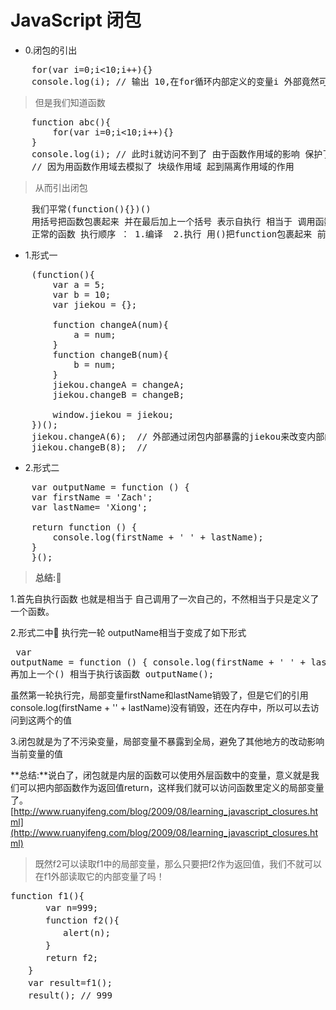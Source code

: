 # JavaScript 闭包

- 0.闭包的引出
<pre>
    for(var i=0;i<10;i++){}
    console.log(i); // 输出 10,在for循环内部定义的变量i 外部竟然可以访问
</pre>
> 但是我们知道函数
<pre>
    function abc(){
        for(var i=0;i<10;i++){}
    }
    console.log(i); // 此时i就访问不到了 由于函数作用域的影响 保护了变量i
    // 因为用函数作用域去模拟了 块级作用域 起到隔离作用域的作用
</pre>
> 从而引出闭包
<pre>
    我们平常(function(){})()
    用括号把函数包裹起来 并在最后加上一个括号 表示自执行 相当于 调用函数 从而能获得 window下的jiekou(见形式一)
    正常的函数 执行顺序 ： 1.编译  2.执行 用()把function包裹起来 前面的就不会被编译了
</pre>

- 1.形式一
<pre>
    (function(){
        var a = 5;
        var b = 10;
        var jiekou = {};

        function changeA(num){
            a = num;
        }
        function changeB(num){
            b = num;
        }
        jiekou.changeA = changeA;
        jiekou.changeB = changeB;

        window.jiekou = jiekou;
    })();
    jiekou.changeA(6);  // 外部通过闭包内部暴露的jiekou来改变内部的值a
    jiekou.changeB(8);  //
</pre>

- 2.形式二
<pre>
    var outputName = function () {
    var firstName = 'Zach';
    var lastName= 'Xiong';
    
    return function () {
        console.log(firstName + ' ' + lastName);
    }
    }();
</pre>

> **总结:**

1.首先自执行函数 也就是相当于 自己调用了一次自己的，不然相当于只是定义了一个函数。

2.形式二中 执行完一轮 outputName相当于变成了如下形式 <pre>
    var outputName = function () {
        console.log(firstName + ' ' + lastName);
    };
    再加上一个() 相当于执行该函数
    outputName();
</pre>
虽然第一轮执行完，局部变量firstName和lastName销毁了，但是它们的引用console.log(firstName + '' + lastName)没有销毁，还在内存中，所以可以去访问到这两个的值

3.闭包就是为了不污染变量，局部变量不暴露到全局，避免了其他地方的改动影响当前变量的值

**总结:**说白了，闭包就是内层的函数可以使用外层函数中的变量，意义就是我们可以把内部函数作为返回值return，这样我们就可以访问函数里定义的局部变量了。
[http://www.ruanyifeng.com/blog/2009/08/learning_javascript_closures.html](http://www.ruanyifeng.com/blog/2009/08/learning_javascript_closures.html)

>既然f2可以读取f1中的局部变量，那么只要把f2作为返回值，我们不就可以在f1外部读取它的内部变量了吗！
<pre>
function f1(){
　　　　var n=999;
　　　　function f2(){
　　　　　　alert(n); 
　　　　}
　　　　return f2;
　　}
　　var result=f1();
　　result(); // 999
</pre>
